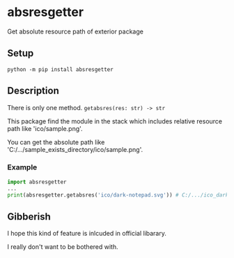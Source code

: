 # absresgetter
Get absolute resource path of exterior package

## Setup
`python -m pip install absresgetter`

## Description
There is only one method. `getabsres(res: str) -> str`

This package find the module in the stack which includes relative resource path like 'ico/sample.png'. 

You can get the absolute path like 'C:/.../sample_exists_directory/ico/sample.png'.

### Example
```python
import absresgetter
...
print(absresgetter.getabsres('ico/dark-notepad.svg')) # C:/.../ico_dark_notepad_exists_directory/ico/dark-notepad.svg
```

## Gibberish
I hope this kind of feature is inlcuded in official libarary.

I really don't want to be bothered with.
